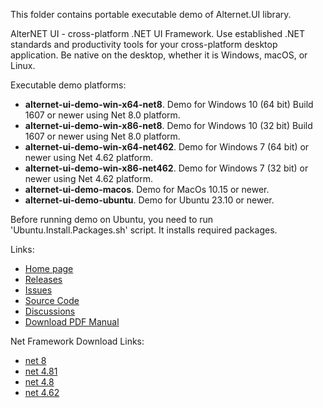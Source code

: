 This folder contains portable executable demo of Alternet.UI library.

AlterNET UI - cross-platform .NET UI Framework. Use established .NET standards and productivity tools 
for your cross-platform desktop application. Be native on the desktop, whether it is Windows, macOS, or Linux.

Executable demo platforms:

- <b>alternet-ui-demo-win-x64-net8</b>. Demo for Windows 10 (64 bit) Build 1607 or newer using Net 8.0 platform.
- <b>alternet-ui-demo-win-x86-net8</b>. Demo for Windows 10 (32 bit) Build 1607 or newer using Net 8.0 platform.
- <b>alternet-ui-demo-win-x64-net462</b>. Demo for Windows 7 (64 bit) or newer using Net 4.62 platform.
- <b>alternet-ui-demo-win-x86-net462</b>. Demo for Windows 7 (32 bit) or newer using Net 4.62 platform.
- <b>alternet-ui-demo-macos</b>. Demo for MacOs 10.15 or newer.
- <b>alternet-ui-demo-ubuntu</b>. Demo for Ubuntu 23.10 or newer.

Before running demo on Ubuntu, you need to run 'Ubuntu.Install.Packages.sh' script. It installs required packages.

Links:

- [Home page](https://www.alternet-ui.com/)
- [Releases](https://github.com/alternetsoft/AlternetUI/releases)
- [Issues](https://github.com/alternetsoft/AlternetUI/issues)
- [Source Code](https://github.com/alternetsoft/AlternetUI)
- [Discussions](https://github.com/alternetsoft/AlternetUI/discussions)
- [Download PDF Manual](https://docs.alternet-ui.com/pdf/alternet-ui-manual.pdf)

Net Framework Download Links:

- [net 8](https://dotnet.microsoft.com/en-us/download/dotnet/8.0)
- [net 4.81](https://dotnet.microsoft.com/en-us/download/dotnet-framework/net481)
- [net 4.8](https://dotnet.microsoft.com/en-us/download/dotnet-framework/net48)
- [net 4.62](https://dotnet.microsoft.com/en-us/download/dotnet-framework/net462)